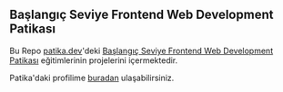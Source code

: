 ## Başlangıç Seviye Frontend Web Development Patikası
Bu Repo [patika.dev](https://www.patika.dev)'deki [Başlangıç Seviye Frontend Web Development Patikası](https://app.patika.dev/paths/baslangic-seviye-frontend-web-development-patikasi) eğitimlerinin projelerini içermektedir.

Patika'daki profilime [buradan](https://app.patika.dev/emreren) ulaşabilirsiniz.
